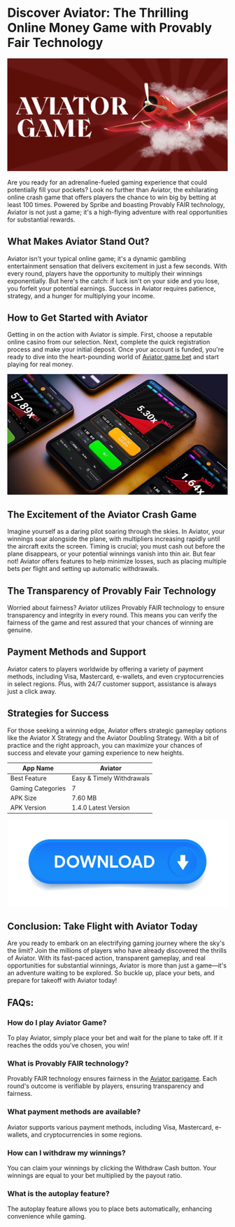 # Discover Aviator: The Thrilling Online Money Game with Provably Fair Technology
![Screenshot1](image/aviator2.jpeg)  

Are you ready for an adrenaline-fueled gaming experience that could potentially fill your pockets? Look no further than Aviator, the exhilarating online crash game that offers players the chance to win big by betting at least 100 times. Powered by Spribe and boasting Provably FAIR technology, Aviator is not just a game; it's a high-flying adventure with real opportunities for substantial rewards.

## What Makes Aviator Stand Out?
Aviator isn't your typical online game; it's a dynamic gambling entertainment sensation that delivers excitement in just a few seconds. With every round, players have the opportunity to multiply their winnings exponentially. But here's the catch: if luck isn't on your side and you lose, you forfeit your potential earnings. Success in Aviator requires patience, strategy, and a hunger for multiplying your income.

## How to Get Started with Aviator
Getting in on the action with Aviator is simple. First, choose a reputable online casino from our selection. Next, complete the quick registration process and make your initial deposit. Once your account is funded, you're ready to dive into the heart-pounding world of [Aviator game bet](https://aviatorgamebet.org/) and start playing for real money.

![Screenshot1](image/aviator1.webp)  

## The Excitement of the Aviator Crash Game
Imagine yourself as a daring pilot soaring through the skies. In Aviator, your winnings soar alongside the plane, with multipliers increasing rapidly until the aircraft exits the screen. Timing is crucial; you must cash out before the plane disappears, or your potential winnings vanish into thin air. But fear not! Aviator offers features to help minimize losses, such as placing multiple bets per flight and setting up automatic withdrawals.

## The Transparency of Provably Fair Technology
Worried about fairness? Aviator utilizes Provably FAIR technology to ensure transparency and integrity in every round. This means you can verify the fairness of the game and rest assured that your chances of winning are genuine.

## Payment Methods and Support
Aviator caters to players worldwide by offering a variety of payment methods, including Visa, Mastercard, e-wallets, and even cryptocurrencies in select regions. Plus, with 24/7 customer support, assistance is always just a click away.

## Strategies for Success
For those seeking a winning edge, Aviator offers strategic gameplay options like the Aviator X Strategy and the Aviator Doubling Strategy. With a bit of practice and the right approach, you can maximize your chances of success and elevate your gaming experience to new heights.

| App Name	 | Aviator |
|-----------------|-----------------|
| Best Feature    | Easy & Timely Withdrawals    |
| Gaming Categories| 7   |
| APK Size   | 7.60 MB   |
| APK Version	  | 1.4.0 Latest Version    |

[![download](image/download.jpg)](https://aviatorgamebet.org/)

## Conclusion: Take Flight with Aviator Today
Are you ready to embark on an electrifying gaming journey where the sky's the limit? Join the millions of players who have already discovered the thrills of Aviator. With its fast-paced action, transparent gameplay, and real opportunities for substantial winnings, Aviator is more than just a game—it's an adventure waiting to be explored. So buckle up, place your bets, and prepare for takeoff with Aviator today!

## FAQs:
### How do I play Aviator Game?
To play Aviator, simply place your bet and wait for the plane to take off. If it reaches the odds you've chosen, you win!

### What is Provably FAIR technology?
Provably FAIR technology ensures fairness in the [Aviator parigame](https://aviatorparimatch.in/). Each round's outcome is verifiable by players, ensuring transparency and fairness.

### What payment methods are available?
Aviator supports various payment methods, including Visa, Mastercard, e-wallets, and cryptocurrencies in some regions.

### How can I withdraw my winnings?
You can claim your winnings by clicking the Withdraw Cash button. Your winnings are equal to your bet multiplied by the payout ratio.

### What is the autoplay feature?
The autoplay feature allows you to place bets automatically, enhancing convenience while gaming.

